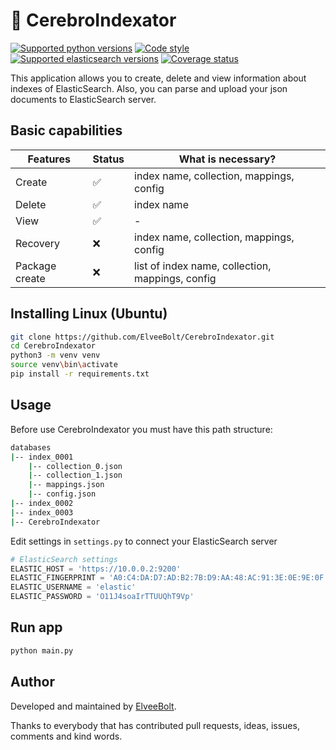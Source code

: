 # 💎 CerebroIndexator
[![Supported python versions](https://img.shields.io/badge/python-3.10-blue)](https://www.python.org/downloads/)
[![Code style](https://img.shields.io/badge/code%20style-PEP8-blue)](https://peps.python.org/pep-0008/)
[![Supported elasticsearch versions](https://img.shields.io/badge/elasticsearch-8.5.1-yellow)](https://pypi.org/project/elasticsearch/)
[![Coverage status](https://img.shields.io/badge/coverage-0%25-red)](https://coverage.readthedocs.io/en/6.5.0/)

This application allows you to create, delete and view information about indexes of ElasticSearch. 
Also, you can parse and upload your json documents to ElasticSearch server.

## Basic capabilities

| Features       | Status | What is necessary?                               |
|----------------|--------|--------------------------------------------------|
| Create         | ✅      | index name, collection, mappings, config         |
| Delete         | ✅      | index name                                       |
| View           | ✅      | -                                                |
| Recovery       | ❌      | index name, collection, mappings, config         |
| Package create | ❌      | list of index name, collection, mappings, config |

## Installing Linux (Ubuntu)
```bash
git clone https://github.com/ElveeBolt/CerebroIndexator.git
cd CerebroIndexator
python3 -m venv venv
source venv\bin\activate
pip install -r requirements.txt
```

## Usage

Before use CerebroIndexator you must have this path structure:
```bash
databases
|-- index_0001
    |-- collection_0.json
    |-- collection_1.json
    |-- mappings.json
    |-- config.json
|-- index_0002
|-- index_0003
|-- CerebroIndexator
```

Edit settings in <code>settings.py</code> to connect your ElasticSearch server
```python
# ElasticSearch settings
ELASTIC_HOST = 'https://10.0.0.2:9200'
ELASTIC_FINGERPRINT = 'A0:C4:DA:D7:AD:B2:7B:D9:AA:48:AC:91:3E:0E:9E:0F:05:80:2B:EC:75:80:C9:27:43:52:49:04:8D:6E:3A:DB'
ELASTIC_USERNAME = 'elastic'
ELASTIC_PASSWORD = 'O11J4soaIrTTUUQhT9Vp'
```

## Run app
```bash
python main.py
```

## Author
Developed and maintained by [ElveeBolt](https://github.com/ElveeBolt).

Thanks to everybody that has contributed pull requests, ideas, issues, comments and kind words.